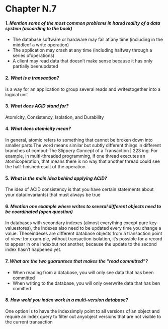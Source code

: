 # Chapter N.7 

#### 1. _Mention some of the most common problems in harsd reality of a data system (according to the book)_
+ The database software or hardware may fail at any time (including in the middleof a write operation)
+ The  application  may  crash  at  any  time  (including  halfway  through  a  series  ofoperations)
+ A client may read data that doesn’t make sense because it has only partially beenupdated

#### 2. _What is a transaction?_
is  a  way  for  an  application  to  group  several  reads  and  writestogether into a logical unit

#### 3. _What does ACID stand for?_
Atomicity, Consistency, Isolation, and Durability

#### 4. _What does atomicity mean?_ 
In general, atomic refers to something that cannot be broken down into smaller parts.The word means similar but subtly different things in different branches of comput‐The Slippery Concept of a Transaction | 223
ing.  For  example,  in  multi-threaded  programming,  if  one  thread  executes  an  atomicoperation, that means there is no way that another thread could see the half-finishedresult of the operation. 

#### 5. _What is the main idea behind applying ACID?_
The  idea  of  ACID  consistency  is  that  you  have  certain  statements  about  your  data(invariants) that must always be true

#### 6. _Mention one example where writes to several different objects need to be coordinated (open question)_
In  databases  with  secondary  indexes  (almost  everything  except  pure  key-valuestores), the indexes also need to be updated every time you change a value. Theseindexes are different database objects from a transaction point of view: for exam‐ple, without transaction isolation, it’s possible for a record to appear in one indexbut not another, because the update to the second index hasn’t happened yet.

#### 7. _What are the two guarantees that makes the "read committed"?_
+ When reading from a database, you will only see data that has been committed 
+ When writing to the database, you will only overwrite data that has ben comitted

#### 8. _How wold you index work in a multi-version database?_
One  option  is  to  have  the  indexsimply point to all versions of an object and require an index query to filter out anyobject  versions  that  are  not  visible  to  the  current  transaction
